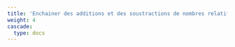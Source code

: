 ```yaml
---
title: 'Enchainer des additions et des soustractions de nombres relatifs'
weight: 4
cascade:
  type: docs
---
```

